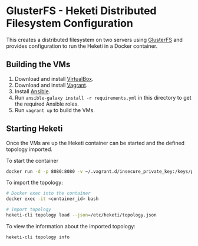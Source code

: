 # GlusterFS - Heketi Distributed Filesystem Configuration

This creates a distributed filesystem on two servers using [GlusterFS](http://www.gluster.org/) and provides configuration to run the Heketi in a Docker container.

## Building the VMs

  1. Download and install [VirtualBox](https://www.virtualbox.org/wiki/Downloads).
  2. Download and install [Vagrant](http://www.vagrantup.com/downloads.html).
  3. Install [Ansible](http://docs.ansible.com/ansible/latest/intro_installation.html).
  4. Run `ansible-galaxy install -r requirements.yml` in this directory to get the required Ansible roles.
  5. Run `vagrant up` to build the VMs.

## Starting Heketi

Once the VMs are up the Heketi container can be started and the defined topology imported.

To start the container

```bash
docker run -d -p 8080:8080 -v ~/.vagrant.d/insecure_private_key:/keys/private_key -v $PWD/heketi-docker/config:/etc/heketi -v $PWD/heketi-docker/db:/var/lib/heketi heketi/heketi:latest
```

To import the topology:

```bash
# Docker exec into the container
docker exec -it <container_id> bash

# Import topology
heketi-cli topology load --json=/etc/heketi/topology.json
```

To view the information about the imported topology:

```bash
heketi-cli topology info
```
